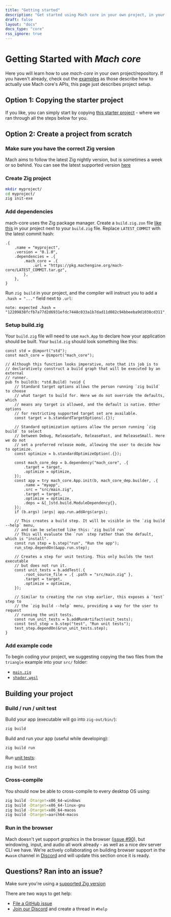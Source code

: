 ```yaml
---
title: "Getting started"
description: "Get started using Mach core in your own project, in your own repository."
draft: false
layout: "docs"
docs_type: "core"
rss_ignore: true
---
```


# Getting Started with _Mach core_

Here you will learn how to use _mach-core_ in your own project/repository. If you haven't already, check out the [examples](../examples) as those describe how to actually use Mach core's APIs, this page just describes project setup.

## Option 1: Copying the starter project

If you like, you can simply start by copying [this starter project](https://github.com/hexops/mach-core-getting-started) - where we ran through all the steps below for you.

## Option 2: Create a project from scratch

### Make sure you have the correct Zig version

Mach aims to follow the latest Zig nightly version, but is sometimes a week or so behind.
You can see the latest supported version [here](../about/zig-version)

### Create Zig project

```sh
mkdir myproject/
cd myproject/
zig init-exe
```

### Add dependencies

mach-core uses the Zig package manager. Create a `build.zig.zon` file [like this](https://github.com/hexops/mach-core-getting-started/blob/main/build.zig.zon) in your project next to your `build.zig` file. Replace `LATEST_COMMIT` with the latest commit hash:

```zig
.{
    .name = "myproject",
    .version = "0.1.0",
    .dependencies = .{
        .mach_core = .{
            .url = "https://pkg.machengine.org/mach-core/LATEST_COMMIT.tar.gz",
        },
    },
}
```

Run `zig build` in your project, and the compiler will instruct you to add a `.hash = "..."` field next to `.url`:

```
note: expected .hash = "12209838fcfb7a77d2d6931efdc7448c033a1b7dad11d082c94bbeeba9d1038cd311",
```

### Setup build.zig

Your `build.zig` file will need to use `mach.App` to declare how your application should be built. Your `build.zig` should look something like this:

```zig
const std = @import("std");
const mach_core = @import("mach_core");

// Although this function looks imperative, note that its job is to
// declaratively construct a build graph that will be executed by an external
// runner.
pub fn build(b: *std.Build) !void {
    // Standard target options allows the person running `zig build` to choose
    // what target to build for. Here we do not override the defaults, which
    // means any target is allowed, and the default is native. Other options
    // for restricting supported target set are available.
    const target = b.standardTargetOptions(.{});

    // Standard optimization options allow the person running `zig build` to select
    // between Debug, ReleaseSafe, ReleaseFast, and ReleaseSmall. Here we do not
    // set a preferred release mode, allowing the user to decide how to optimize.
    const optimize = b.standardOptimizeOption(.{});

    const mach_core_dep = b.dependency("mach_core", .{
        .target = target,
        .optimize = optimize,
    });
    const app = try mach_core.App.init(b, mach_core_dep.builder, .{
        .name = "myapp",
        .src = "src/main.zig",
        .target = target,
        .optimize = optimize,
        .deps = &[_]std.build.ModuleDependency{},
    });
    if (b.args) |args| app.run.addArgs(args);

    // This creates a build step. It will be visible in the `zig build --help` menu,
    // and can be selected like this: `zig build run`
    // This will evaluate the `run` step rather than the default, which is "install".
    const run_step = b.step("run", "Run the app");
    run_step.dependOn(&app.run.step);

    // Creates a step for unit testing. This only builds the test executable
    // but does not run it.
    const unit_tests = b.addTest(.{
        .root_source_file = .{ .path = "src/main.zig" },
        .target = target,
        .optimize = optimize,
    });

    // Similar to creating the run step earlier, this exposes a `test` step to
    // the `zig build --help` menu, providing a way for the user to request
    // running the unit tests.
    const run_unit_tests = b.addRunArtifact(unit_tests);
    const test_step = b.step("test", "Run unit tests");
    test_step.dependOn(&run_unit_tests.step);
}
```

### Add example code

To begin coding your project, we suggesting copying the two files from the `triangle` example into your `src/` folder:

* [`main.zig`](https://raw.githubusercontent.com/hexops/mach-core/main/examples/triangle/main.zig)
* [`shader.wgsl`](https://raw.githubusercontent.com/hexops/mach-core/main/examples/triangle/shader.wgsl)

## Building your project

### Build / run / unit test

Build your app (executable will go into `zig-out/bin/`):

```sh
zig build
```

Build and run your app (useful while developing):

```sh
zig build run
```

Run [unit tests](https://ziglang.org/documentation/master/#Zig-Test):

```sh
zig build test
```

### Cross-compile

You should now be able to cross-compile to every desktop OS using:

```sh
zig build -Dtarget=x86_64-windows
zig build -Dtarget=x86_64-linux-gnu
zig build -Dtarget=x86_64-macos
zig build -Dtarget=aarch64-macos
```

### Run in the browser

Mach doesn't yet support _graphics_ in the browser ([issue #90](https://github.com/hexops/mach/issues/90)), but windowing, input, and audio all work already - as well as a nice dev server CLI we have. We're actively collaborating on building browser support in the `#wasm` channel in [Discord](/discord) and will update this section once it is ready.

## Questions? Ran into an issue?

Make sure you're using a [supported Zig version](/about/zig-version/)

There are two ways to get help:

* [File a GitHub issue](https://github.com/hexops/mach/issues)
* [Join our Discord](/discord) and create a thread in `#help`
